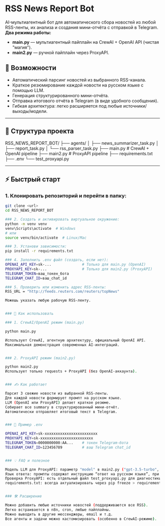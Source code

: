 # RSS News Report Bot

AI-мультиагентный бот для автоматического сбора новостей из любой RSS-ленты, их анализа и создания мини-отчёта с отправкой в Telegram.  
**Два режима работы:**  
- **main.py** — мультиагентный пайплайн на CrewAI + OpenAI API (чистая "магия").
- **main2.py** — ручной пайплайн через ProxyAPI.

## 🚀 Возможности

- Автоматический парсинг новостей из выбранного RSS-канала.
- Краткое резюмирование каждой новости на русском языке с помощью LLM.
- Генерация структурированного мини-отчёта.
- Отправка итогового отчёта в Telegram (в виде удобного сообщения).
- Гибкая архитектура: легко расширяется под любые источники/выходы/модели.

---

## 📂 Структура проекта
RSS_NEWS_REPORT_BOT/
├── agents/
│ ├── news_summarizer_task.py
│ ├── report_task.py
│ └── rss_parser_task.py
├── main.py # CrewAI + OpenAI pipeline
├── main2.py # ProxyAPI pipeline
├── requirements.txt
├── .env
└── test_proxyapi.py

---

## ⚡ Быстрый старт

### 1. Клонировать репозиторий и перейти в папку:

```bash
git clone <url>
cd RSS_NEWS_REPORT_BOT

### 2. Создать и активировать виртуальное окружение:
python -m venv venv
venv\Scripts\activate  # Windows
# или
source venv/bin/activate  # Linux/Mac

### 3. Установи зависимости:
pip install -r requirements.txt

### 4. Заполнить .env файл (создать, если нет):
OPENAI_API_KEY=sk-...              # Только для main.py (OpenAI)
PROXYAPI_KEY=sk-...                # Только для main2.py (ProxyAPI)
TELEGRAM_TOKEN=ваш_токен_бота
TELEGRAM_CHAT_ID=ваш_chat_id

### 5. Проверить или изменить адрес RSS-ленты:
RSS_URL = "http://feeds.reuters.com/reuters/topNews"

Можешь указать любую рабочую RSS-ленту.


### 🧠 Как использовать

### 1. CrewAI/OpenAI режим (main.py)

python main.py

Использует CrewAI, агентную архитектуру, официальный OpenAI API.
Максимальная демонстрация современных AI-интеграций.


### 2. ProxyAPI режим (main2.py)

python main2.py
Использует только requests + ProxyAPI (без OpenAI-аккаунта).


### ✍️ Как работает

Парсит 3 свежие новости из выбранной RSS-ленты.
Для каждой новости формирует промпт на русском языке.
LLM (OpenAI или ProxyAPI) делает краткое резюме.
Собирает все summary в структурированный мини-отчёт.
Автоматически отправляет итоговый текст в Telegram.


### 📜 Пример .env

OPENAI_API_KEY=sk-xxxxxxxxxxxxxxxxxxxxxxxx
PROXYAPI_KEY=sk-xxxxxxxxxxxxxxxxxxxxxxxx
TELEGRAM_TOKEN=0000000000:AA...    # токен Telegram-бота
TELEGRAM_CHAT_ID=123456789         # ваш Telegram chat_id


### 💡 FAQ и полезное

Модель LLM для ProxyAPI: параметр "model" в main2.py ("gpt-3.5-turbo", "gpt-4o", и т.д.).
Язык ответа: промпты содержат инструкцию “ответ на русском языке”, при необходимости можно усилить формулировку.
Проверка ProxyAPI: есть отдельный файл test_proxyapi.py для диагностики ключа.
requirements.txt: всегда актуализировать через pip freeze > requirements.txt после доустановки библиотек.


### 🛠️ Расширение

Можно добавить любые источники новостей (поддерживаются все RSS).
Легко встраивается в n8n, cron, любые пайплайны.
Можно выводить в другие мессенджеры, email и т.д.
Все агенты и задачи можно кастомизировать (особенно в CrewAI-режиме).

